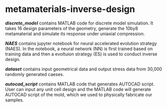 # metamaterials-inverse-design

***discrete_model*** contains MATLAB code for discrete model simulation. It takes 16 design parameters of the geometry, generate the 10by8 metamaterial and simulate its response under uniaxial compression.

***NAES*** contains jupyter notebook for neural accelerated evolution strategy (NAES). In the notebook, a neural network (NN) is first trained based on training data and then a evoltuion strategy (ES) is used to conduct inverse design. 

***dataset*** contains input geometrical data and output stress data from 30,000 randomly generated caeses.

***autocad_script*** contains MATLAB code that generates AUTOCAD script. User can input any unit cell design and the MATLAB code will generate AUTOCAD script of the mold, which we used to physically fabricate our samples. 
